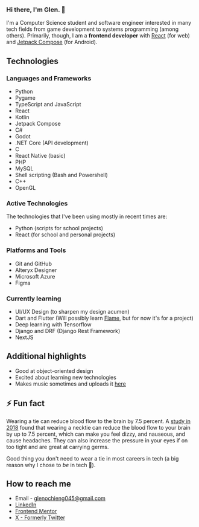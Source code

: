 ### Hi there, I'm Glen. 👋
I'm a Computer Science student and software engineer interested in many tech fields from game development to systems programming (among others).
Primarily, though, I am a **frontend developer** with [React](https://react.dev/) (for web) and [Jetpack Compose](https://developer.android.com/jetpack/compose) (for Android).

## Technologies
### Languages and Frameworks
- Python
- Pygame
- TypeScript and JavaScript
- React
- Kotlin
- Jetpack Compose
- C#
- Godot
- .NET Core (API development)
- C
- React Native (basic)
- PHP
- MySQL
- Shell scripting (Bash and Powershell)
- C++
- OpenGL

### Active Technologies
The technologies that I've been using mostly in recent times are:
- Python (scripts for school projects)
- React (for school and personal projects)

### Platforms and Tools
- Git and GitHub
- Alteryx Designer
- Microsoft Azure
- Figma

### Currently learning
- UI/UX Design (to sharpen my design acumen)
- Dart and Flutter (Will possibly learn [Flame](https://flame-engine.org/), but for now it's for a project)
- Deep learning with Tensorflow
- Django and DRF (Django Rest Framework)
- NextJS

## Additional highlights
- Good at object-oriented design
- Excited about learning new technologies
- Makes music sometimes and uploads it [here](https://on.soundcloud.com/2Qiay)

## ⚡ Fun fact
Wearing a tie can reduce blood flow to the brain by 7.5 percent. A [study in 2018](https://link.springer.com/article/10.1007/s00234-018-2048-7) found that wearing a necktie can reduce the blood flow to your brain by up to 7.5 percent, which can make you feel dizzy, and nauseous, and cause headaches. They can also increase the pressure in your eyes if on too tight and are great at carrying germs.

Good thing you don't need to wear a tie in most careers in tech (a big reason why I chose to _be_ in tech 🤣).

## How to reach me
  - Email - glenochieng045@gmail.com
  - [LinkedIn](www.linkedin.com/in/glen-omondi-22b57a257)
  - [Frontend Mentor](https://www.frontendmentor.io/profile/Mirror83)
  - [X - Formerly Twitter](https://twitter.com/glen_ochieng_)

<!--
**Mirror83/Mirror83** is a ✨ _special_ ✨ repository because its `README.md` (this file) appears on your GitHub profile.

Here are some ideas to get you started:

- 🔭 I’m currently working on ...
- 🌱 I’m currently learning ...
- 👯 I’m looking to collaborate on ...
- 🤔 I’m looking for help with ...
- 💬 Ask me about ...
- 📫 How to reach me: ...
- 😄 Pronouns: ...
- ⚡ Fun fact: ...
-->
